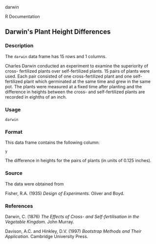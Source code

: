 darwin

R Documentation

##  Darwin's Plant Height Differences

### Description

The `darwin` data frame has 15 rows and 1 columns.

Charles Darwin conducted an experiment to examine the superiority of cross-
fertilized plants over self-fertilized plants. 15 pairs of plants were used.
Each pair consisted of one cross-fertilized plant and one self-fertilized
plant which germinated at the same time and grew in the same pot. The plants
were measured at a fixed time after planting and the difference in heights
between the cross- and self-fertilized plants are recorded in eighths of an
inch.

### Usage

    
    darwin

### Format

This data frame contains the following column:

`y`

The difference in heights for the pairs of plants (in units of 0.125 inches).

### Source

The data were obtained from

Fisher, R.A. (1935) _Design of Experiments_. Oliver and Boyd.

### References

Darwin, C. (1876) _The Effects of Cross- and Self-fertilisation in the
Vegetable Kingdom_. John Murray.

Davison, A.C. and Hinkley, D.V. (1997) _Bootstrap Methods and Their
Application_. Cambridge University Press.

